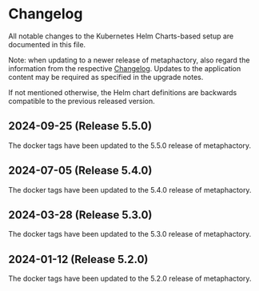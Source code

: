 # Changelog

All notable changes to the Kubernetes Helm Charts-based setup are documented in this file.

Note: when updating to a newer release of metaphactory, also regard the information from the respective [Changelog](https://help.metaphacts.com/resource/Help:Start?tab=Changelog). Updates to the application content may be required as specified in the upgrade notes.

If not mentioned otherwise, the Helm chart definitions are backwards compatible to the previous released version.


## 2024-09-25 (Release 5.5.0)

The docker tags have been updated to the 5.5.0 release of metaphactory.



## 2024-07-05 (Release 5.4.0)

The docker tags have been updated to the 5.4.0 release of metaphactory.



## 2024-03-28 (Release 5.3.0)

The docker tags have been updated to the 5.3.0 release of metaphactory.



## 2024-01-12 (Release 5.2.0)

The docker tags have been updated to the 5.2.0 release of metaphactory.
